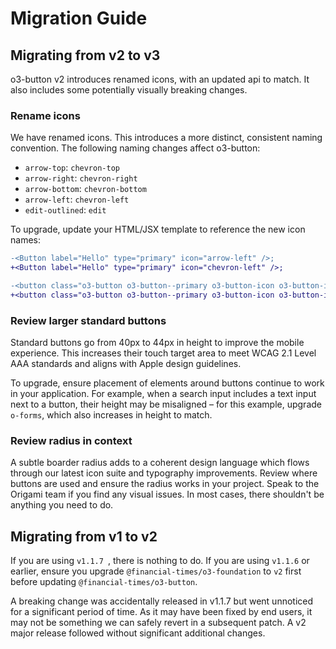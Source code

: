 # Migration Guide

## Migrating from v2 to v3

o3-button v2 introduces renamed icons, with an updated api to match. It also includes some potentially visually breaking changes.

### Rename icons

We have renamed icons. This introduces a more distinct, consistent naming convention. The following naming changes affect o3-button:

- `arrow-top`: `chevron-top`
- `arrow-right`: `chevron-right`
- `arrow-bottom`: `chevron-bottom`
- `arrow-left`: `chevron-left`
- `edit-outlined`: `edit`

To upgrade, update your HTML/JSX template to reference the new icon names:

```diff
-<Button label="Hello" type="primary" icon="arrow-left" />;
+<Button label="Hello" type="primary" icon="chevron-left" />;
```

```diff
-<button class="o3-button o3-button--primary o3-button-icon o3-button-icon--arrow-left">Hello</button>
+<button class="o3-button o3-button--primary o3-button-icon o3-button-icon--chevron-left">Hello</button>
```

### Review larger standard buttons

Standard buttons go from 40px to 44px in height to improve the mobile experience. This increases their touch target area to meet WCAG 2.1 Level AAA standards and aligns with Apple design guidelines.

To upgrade, ensure placement of elements around buttons continue to work in your application. For example, when a search input includes a text input next to a button, their height may be misaligned – for this example, upgrade `o-forms`, which also increases in height to match.

### Review radius in context

A subtle boarder radius adds to a coherent design language which flows through our latest icon suite and typography improvements. Review where buttons are used and ensure the radius works in your project. Speak to the Origami team if you find any visual issues. In most cases, there shouldn't be anything you need to do.

## Migrating from v1 to v2

If you are using `v1.1.7 `, there is nothing to do. If you are using `v1.1.6` or earlier, ensure you upgrade `@financial-times/o3-foundation` to `v2` first before updating `@financial-times/o3-button`.

A breaking change was accidentally released in v1.1.7 but went unnoticed for a significant period of time. As it may have been fixed by end users, it may not be something we can safely revert in a subsequent patch. A v2 major release followed without significant additional changes.
